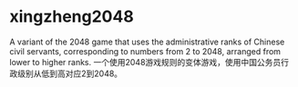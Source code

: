 # xingzheng2048
A variant of the 2048 game that uses the administrative ranks of Chinese civil servants, corresponding to numbers from 2 to 2048, arranged from lower to higher ranks.
一个使用2048游戏规则的变体游戏，使用中国公务员行政级别从低到高对应2到2048。
